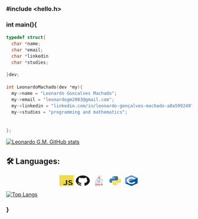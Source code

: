 ### #include <hello.h>
### int main(){

```c
typedef struct{
  char *name;
  char *email;
  char *linkedin
  char *studies;

}dev;

int LeonardoMachado(dev *my){
  my->name = "Leonardo Goncalves Machado";
  my->email = "leonardogm2003@gmail.com";
  my->linkedin = "linkedin.com/in/leonardo-gonçalves-machado-a8a599249"  
  my->studies = "programming and mathematics";
    
    
};
```

[![Leonardo G.M. GitHub stats](https://github-readme-stats.vercel.app/api?username=leonardogonmac)](https://github.com/leonardogonmac/github-readme-stats)

## 🛠️ Languages:

<div align = "Center">

  <img align="center"  height="30" width="40" src="https://raw.githubusercontent.com/devicons/devicon/master/icons/javascript/javascript-original.svg">
    
  <img align="center"  height="30" width="40" src="https://raw.githubusercontent.com/devicons/devicon/master/icons/github/github-original.svg">
  <img align="center"  height="30" width="40" src="https://raw.githubusercontent.com/devicons/devicon/master/icons/java/java-original-wordmark.svg">
     <img align="center" height="30" width="40" src="https://raw.githubusercontent.com/devicons/devicon/master/icons/python/python-original.svg">
     <img align="center" height="30" width="40" src="https://raw.githubusercontent.com/devicons/devicon/master/icons/c/c-original.svg">


</div>


[![Top Langs](https://github-readme-stats.vercel.app/api/top-langs/?username=leonardogonmac&hide=html,tcl,shell&layout=compact)](https://github.com/leonardogonmac/github-readme-stats)


### }
